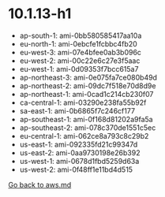 
 # 10.1.13-h1
- ap-south-1: ami-0bb580585417aa10a
- eu-north-1: ami-0ebcfe1fcbbc4fb20
- eu-west-3: ami-07e4bfee0ab3b096c
- eu-west-2: ami-00c22e6c27e3f5aac
- eu-west-1: ami-0d09353f7bcc615a7
- ap-northeast-3: ami-0e075fa7ce080b49d
- ap-northeast-2: ami-09dc7f518e70d8d9e
- ap-northeast-1: ami-0cad1c214cb230f07
- ca-central-1: ami-03290e238fa55b92f
- sa-east-1: ami-0b6865f7c246cf177
- ap-southeast-1: ami-0f168d81202a9fa5a
- ap-southeast-2: ami-078c370de1551c5ec
- eu-central-1: ami-062ce8a793c8c29b2
- us-east-1: ami-092335fd21c99347d
- us-east-2: ami-0aa9730198e26b392
- us-west-1: ami-0678d1fbd5259d63a
- us-west-2: ami-0f48ff1e11bd4d515

[Go back to aws.md](../../aws.md) 

